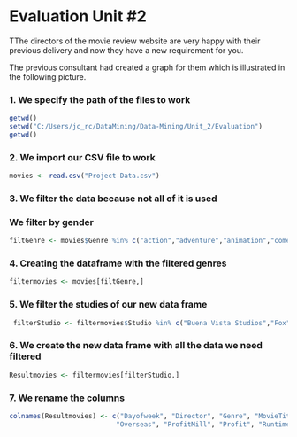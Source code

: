 # Evaluation Unit #2

TThe directors of the movie review website are very happy with their
previous delivery and now they have a new requirement for you.

The previous consultant had created a graph for them which is illustrated in the following
picture.


### 1. We specify the path of the files to work
``` r
getwd()
setwd("C:/Users/jc_rc/DataMining/Data-Mining/Unit_2/Evaluation")
getwd()

```

### 2. We import our CSV file to work
``` r
movies <- read.csv("Project-Data.csv")
```

### 3. We filter the data because not all of it is used
### We filter by gender
``` r
filtGenre <- movies$Genre %in% c("action","adventure","animation","comedy","drama")


```

### 4. Creating the dataframe with the filtered genres
``` r
filtermovies <- movies[filtGenre,]
```

### 5. We filter the studies of our new data frame
``` r
 filterStudio <- filtermovies$Studio %in% c("Buena Vista Studios","Fox","Paramount Pictures","Sony","Universal","WB")

```

### 6. We create the new data frame with all the data we need filtered
``` r
Resultmovies <- filtermovies[filterStudio,]
```

### 7. We rename the columns
 ``` r
colnames(Resultmovies) <- c("Dayofweek", "Director", "Genre", "MovieTitle", "RealseDate", "Studio","AdjustedGroosMill","BudgetMill", "GrossMill","IMDbRating", "MovieLensRating", "OverseasMill",
                            "Overseas", "ProfitMill", "Profit", "RuntimeMin", "UsMill", "GrossUS")

```